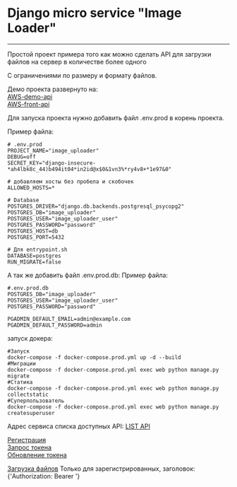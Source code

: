 # Django micro service "Image Loader"

___

Простой проект примера того как можно сделать 
API для загрузки файлов на сервер в количестве более одного

С ограничениями по размеру и формату файлов.

Демо проекта развернуто на:    
[AWS-demo-api](http://ec2-18-222-114-183.us-east-2.compute.amazonaws.com/api/v1/swagger/)    
[AWS-front-api](http://ec2-18-117-110-164.us-east-2.compute.amazonaws.com)    

Для запуска проекта нужно добавить файл .env.prod в корень проекта.

Пример файла:
```shell
# .env.prod
PROJECT_NAME="image_uploader"
DEBUG=off
SECRET_KEY="django-insecure-*ah4lbk8c_44)b494it04*in2id@x$0&1vn3%*ry4v8+*1e97&0"

# добавляем хосты без пробела и скобочек
ALLOWED_HOSTS=* 

# Database
POSTGRES_DRIVER="django.db.backends.postgresql_psycopg2"
POSTGRES_DB="image_uploader"
POSTGRES_USER="image_uploader_user"
POSTGRES_PASSWORD="password"
POSTGRES_HOST=db
POSTGRES_PORT=5432

# Для entrypoint.sh
DATABASE=postgres
RUN_MIGRATE=false
```

А так же добавить файл .env.prod.db:
Пример файла:
```shell
#.env.prod.db
POSTGRES_DB="image_uploader"
POSTGRES_USER="image_uploader_user"
POSTGRES_PASSWORD="password"

PGADMIN_DEFAULT_EMAIL=admin@example.com
PGADMIN_DEFAULT_PASSWORD=admin
```

запуск докера:

```shell
#Запуск
docker-compose -f docker-compose.prod.yml up -d --build
#Миграции
docker-compose -f docker-compose.prod.yml exec web python manage.py migrate
#Статика
docker-compose -f docker-compose.prod.yml exec web python manage.py collectstatic
#Суперпользователь
docker-compose -f docker-compose.prod.yml exec web python manage.py createsuperuser
```

Адрес сервиса списка доступных API:
[LIST API](http://127.0.0.1/api/v1/swagger/)

[Регистрация](http://127.0.0.1/api/v1/user/)    
[Запрос токена](http://127.0.0.1/api/v1/token/both/)   
[Обновление токена](http://127.0.0.1/api/v1/token/access/)   

[Загрузка файлов](http://127.0.0.1/api/v1/upload/)
Только для зарегистрированных, заголовок: 
{'Authorization: Bearer <Token>'}
